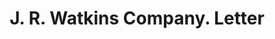 ---
doi: 10.7916/D8DR46H2
date_other: '1928'
date_other_textual: '1928'
form: correspondence
genre:
- Letters (correspondence)
name:
- J. R. Watkins Company
object_in_context_url: https://biggert.cul.columbia.edu/items/view/ave_biggert_00685
subject_hierarchical_geographic:
- Winona, Minnesota, United States
subject_name:
- J. R. Watkins Company
title: J. R. Watkins Company. Letter
sort_title: J. R. Watkins Company. Letter
call_number: ave_biggert_00685
coordinates:
- 44.05,-91.63333333333334
pid: ave_biggert_00685
identifiers: ave_biggert_00685
permalink: /biggert/ave_biggert_00685/
layout: iiif-image-page
---